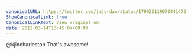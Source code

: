 ```yaml
---
canonicalURL: https://twitter.com/jmjordan/status/179926119070441473
ShowCanonicalLink: true
CanonicalLinkText: View original on
date: 2012-03-14T13:45:04+00:00
---
```

@kjincharleston That's awesome!